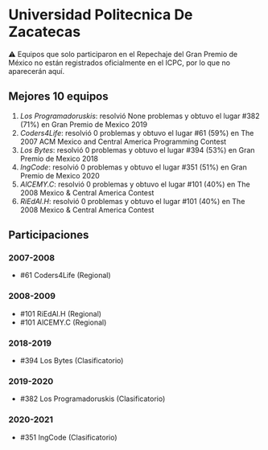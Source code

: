 # Universidad Politecnica De Zacatecas

:warning: Equipos que solo participaron en el Repechaje del Gran Premio de México no están registrados oficialmente en el ICPC, por lo que no aparecerán aquí.

## Mejores 10 equipos

1. _Los Programadoruskis_: resolvió None problemas y obtuvo el lugar #382 (71%) en Gran Premio de Mexico 2019
1. _Coders4Life_: resolvió 0 problemas y obtuvo el lugar #61 (59%) en The 2007 ACM Mexico and Central America Programming Contest
1. _Los Bytes_: resolvió 0 problemas y obtuvo el lugar #394 (53%) en Gran Premio de Mexico 2018
1. _IngCode_: resolvió 0 problemas y obtuvo el lugar #351 (51%) en Gran Premio de Mexico 2020
1. _AlCEMY.C_: resolvió 0 problemas y obtuvo el lugar #101 (40%) en The 2008 Mexico & Central America Contest
1. _RiEdAl.H_: resolvió 0 problemas y obtuvo el lugar #101 (40%) en The 2008 Mexico & Central America Contest

## Participaciones

### 2007-2008

- #61 Coders4Life (Regional)

### 2008-2009

- #101 RiEdAl.H (Regional)
- #101 AlCEMY.C (Regional)

### 2018-2019

- #394 Los Bytes (Clasificatorio)

### 2019-2020

- #382 Los Programadoruskis (Clasificatorio)

### 2020-2021

- #351 IngCode (Clasificatorio)



